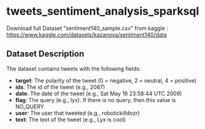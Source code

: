 # tweets_sentiment_analysis_sparksql

Download full Dataset "sentiment140_sample.csv" from kaggle : https://www.kaggle.com/datasets/kazanova/sentiment140/data
## Dataset Description

The dataset contains tweets with the following fields:

- **target**: The polarity of the tweet (0 = negative, 2 = neutral, 4 = positive)
- **ids**: The id of the tweet (e.g., 2087)
- **date**: The date of the tweet (e.g., Sat May 16 23:58:44 UTC 2009)
- **flag**: The query (e.g., lyx). If there is no query, then this value is NO_QUERY.
- **user**: The user that tweeted (e.g., robotickilldozr)
- **text**: The text of the tweet (e.g., Lyx is cool)
